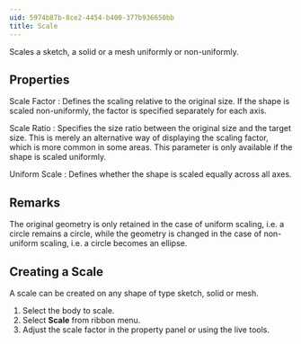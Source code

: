 ```yaml
---
uid: 5974b87b-8ce2-4454-b400-377b936650bb
title: Scale
---
```

Scales a sketch, a solid or a mesh uniformly or non-uniformly.

## Properties
Scale Factor
:   Defines the scaling relative to the original size. If the shape is scaled non-uniformly, the factor is specified separately for each axis.

Scale Ratio
:   Specifies the size ratio between the original size and the target size. This is merely an alternative way of displaying the scaling factor, which is more common in some areas.
    This parameter is only available if the shape is scaled uniformly.

Uniform Scale
:   Defines whether the shape is scaled equally across all axes.

## Remarks
The original geometry is only retained in the case of uniform scaling, i.e. a circle remains a circle, while the geometry is changed in the case of non-uniform scaling, i.e. a circle becomes an ellipse.

## Creating a Scale
A scale can be created on any shape of type sketch, solid or mesh.

1. Select the body to scale.
2. Select __Scale__ from ribbon menu.
3. Adjust the scale factor in the property panel or using the live tools.
